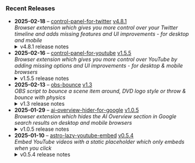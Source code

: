 ### Recent Releases

<!-- RECENT_RELEASES -->
<ul>
<li>
  <strong>2025-02-18</strong> – <a href="https://github.com/insin/control-panel-for-twitter">control-panel-for-twitter</a> <a href="https://github.com/insin/control-panel-for-twitter/releases/tag/v4.8.1">v4.8.1</a>
  <div><em>Browser extension which gives you more control over your Twitter timeline and adds missing features and UI improvements - for desktop and mobile</em></div>
  <details><summary>v4.8.1 release notes</summary><p>Visit the <a href="https://soitis.dev/control-panel-for-twitter" rel="nofollow">Control Panel for Twitter website</a> for installation links, more information about the extension, and FAQs. Follow <a href="https://twitter.com/ControlPanelFT" rel="nofollow">@ControlPanelFT</a> on Twitter or <a href="https://bsky.app/profile/soitis.dev" rel="nofollow">@soitis.dev</a> on Bluesky for updates.</p>
<h2>Changes</h2>
<ul>
<li>Added restoring Twitter placeholders to the desktop Compose Tweet modal</li>
<li>Added restoring "Add another Tweet" placeholders when creating a thread in the Tweet editor</li>
<li>Changed option labels for defaulting sorting of replies to match recent Twitter changes</li>
<li>Fixed a conflict with the OldTweetDeck extension by not redirecting /i/tweetdeck to twitter.com</li>
<li>Fixed pinned Community tab contents being hidden when hiding the Tweet box in the timeline on desktop</li>
<li>Fixed the timeline Tweet editor not being tweaked if the Tweet box is removed and later re-added</li>
<li>Fixed restoring Twitter placeholders, Tweet button text and handling premium checks on the Compose Tweet page on mobile</li>
</ul>
<h2>Availability</h2>
<p>New versions have to be reviewed and approved for each browser before they're available to install or upgrade to.</p>
<p>This version is available for the following browsers:</p>
<p><a href="https://apps.apple.com/app/id1668516167?platform=iphone" title="Safari on iOS" rel="nofollow"><img src="https://private-user-images.githubusercontent.com/226692/407979936-2370f4ea-3362-4b75-b52d-0e99dcae13f6.png?jwt=eyJhbGciOiJIUzI1NiIsInR5cCI6IkpXVCJ9.eyJpc3MiOiJnaXRodWIuY29tIiwiYXVkIjoicmF3LmdpdGh1YnVzZXJjb250ZW50LmNvbSIsImtleSI6ImtleTUiLCJleHAiOjE3Mzk4OTg2NTIsIm5iZiI6MTczOTg5ODM1MiwicGF0aCI6Ii8yMjY2OTIvNDA3OTc5OTM2LTIzNzBmNGVhLTMzNjItNGI3NS1iNTJkLTBlOTlkY2FlMTNmNi5wbmc_WC1BbXotQWxnb3JpdGhtPUFXUzQtSE1BQy1TSEEyNTYmWC1BbXotQ3JlZGVudGlhbD1BS0lBVkNPRFlMU0E1M1BRSzRaQSUyRjIwMjUwMjE4JTJGdXMtZWFzdC0xJTJGczMlMkZhd3M0X3JlcXVlc3QmWC1BbXotRGF0ZT0yMDI1MDIxOFQxNzA1NTJaJlgtQW16LUV4cGlyZXM9MzAwJlgtQW16LVNpZ25hdHVyZT0xNTI1MmJkZDAyYmVkMDkxZTJjYzk4MDY4NzYwYjY3ZDNmZmRhNTUzY2UyZjdjOGIyNjFmYWViYTVhZjdlYzg1JlgtQW16LVNpZ25lZEhlYWRlcnM9aG9zdCJ9.2qohXLt9qUV63Xn8QmHv114HTSEfDX0TH-WVHYrvYMQ" alt="Safari on iOS" content-type-secured-asset="image/png" secured-asset-link="" style="max-width: 100%;"></a> <a href="https://microsoftedge.microsoft.com/addons/detail/control-panel-for-twitter/foccddlibbeccjiobcnakipdpkjiijjp" title="Edge and Edge Canary on Android" rel="nofollow"><img src="https://user-images.githubusercontent.com/226692/212897573-34b1af0a-dc5a-4aa2-a1e7-ca85d3823f9f.png" alt="Edge and Edge Canary on Android" style="max-width: 100%;"></a></p>

<h2>Screenshots</h2>
<h3>De-X'd Compose Tweet editor on mobile</h3>
<p><a target="_blank" rel="noopener noreferrer" href="https://private-user-images.githubusercontent.com/226692/414156124-e2030aca-54e9-4871-a53b-30bfeb2fa02c.gif?jwt=eyJhbGciOiJIUzI1NiIsInR5cCI6IkpXVCJ9.eyJpc3MiOiJnaXRodWIuY29tIiwiYXVkIjoicmF3LmdpdGh1YnVzZXJjb250ZW50LmNvbSIsImtleSI6ImtleTUiLCJleHAiOjE3Mzk4OTg2NTIsIm5iZiI6MTczOTg5ODM1MiwicGF0aCI6Ii8yMjY2OTIvNDE0MTU2MTI0LWUyMDMwYWNhLTU0ZTktNDg3MS1hNTNiLTMwYmZlYjJmYTAyYy5naWY_WC1BbXotQWxnb3JpdGhtPUFXUzQtSE1BQy1TSEEyNTYmWC1BbXotQ3JlZGVudGlhbD1BS0lBVkNPRFlMU0E1M1BRSzRaQSUyRjIwMjUwMjE4JTJGdXMtZWFzdC0xJTJGczMlMkZhd3M0X3JlcXVlc3QmWC1BbXotRGF0ZT0yMDI1MDIxOFQxNzA1NTJaJlgtQW16LUV4cGlyZXM9MzAwJlgtQW16LVNpZ25hdHVyZT05MWQxNmE1NWI5MTA3OTE1ZTZmZTU4NWUzYmRhZTMxNzllMWQ5NzM2YTVhMDJkYmYwNjYyYjI4MmU3ZjQwZDJjJlgtQW16LVNpZ25lZEhlYWRlcnM9aG9zdCJ9.zrXSoqcEk_2YWmGvnvHE_idmUSFlJwJt2bGI6_ZZac4"><img src="https://private-user-images.githubusercontent.com/226692/414156124-e2030aca-54e9-4871-a53b-30bfeb2fa02c.gif?jwt=eyJhbGciOiJIUzI1NiIsInR5cCI6IkpXVCJ9.eyJpc3MiOiJnaXRodWIuY29tIiwiYXVkIjoicmF3LmdpdGh1YnVzZXJjb250ZW50LmNvbSIsImtleSI6ImtleTUiLCJleHAiOjE3Mzk4OTg2NTIsIm5iZiI6MTczOTg5ODM1MiwicGF0aCI6Ii8yMjY2OTIvNDE0MTU2MTI0LWUyMDMwYWNhLTU0ZTktNDg3MS1hNTNiLTMwYmZlYjJmYTAyYy5naWY_WC1BbXotQWxnb3JpdGhtPUFXUzQtSE1BQy1TSEEyNTYmWC1BbXotQ3JlZGVudGlhbD1BS0lBVkNPRFlMU0E1M1BRSzRaQSUyRjIwMjUwMjE4JTJGdXMtZWFzdC0xJTJGczMlMkZhd3M0X3JlcXVlc3QmWC1BbXotRGF0ZT0yMDI1MDIxOFQxNzA1NTJaJlgtQW16LUV4cGlyZXM9MzAwJlgtQW16LVNpZ25hdHVyZT05MWQxNmE1NWI5MTA3OTE1ZTZmZTU4NWUzYmRhZTMxNzllMWQ5NzM2YTVhMDJkYmYwNjYyYjI4MmU3ZjQwZDJjJlgtQW16LVNpZ25lZEhlYWRlcnM9aG9zdCJ9.zrXSoqcEk_2YWmGvnvHE_idmUSFlJwJt2bGI6_ZZac4" alt="" content-type-secured-asset="image/gif" style="max-width: 100%;"></a></p>
<h2>Donate</h2>
<p>Support Control Panel for Twitter development with a tip:</p>
<p><a href="https://ko-fi.com/jbscript" rel="nofollow"><img src="https://private-user-images.githubusercontent.com/226692/330361609-c318a7d3-695e-448d-af15-ef0b934ae168.png?jwt=eyJhbGciOiJIUzI1NiIsInR5cCI6IkpXVCJ9.eyJpc3MiOiJnaXRodWIuY29tIiwiYXVkIjoicmF3LmdpdGh1YnVzZXJjb250ZW50LmNvbSIsImtleSI6ImtleTUiLCJleHAiOjE3Mzk4OTg2NTIsIm5iZiI6MTczOTg5ODM1MiwicGF0aCI6Ii8yMjY2OTIvMzMwMzYxNjA5LWMzMThhN2QzLTY5NWUtNDQ4ZC1hZjE1LWVmMGI5MzRhZTE2OC5wbmc_WC1BbXotQWxnb3JpdGhtPUFXUzQtSE1BQy1TSEEyNTYmWC1BbXotQ3JlZGVudGlhbD1BS0lBVkNPRFlMU0E1M1BRSzRaQSUyRjIwMjUwMjE4JTJGdXMtZWFzdC0xJTJGczMlMkZhd3M0X3JlcXVlc3QmWC1BbXotRGF0ZT0yMDI1MDIxOFQxNzA1NTJaJlgtQW16LUV4cGlyZXM9MzAwJlgtQW16LVNpZ25hdHVyZT1mNTkwN2E2NjJjNjY5ZGFiMDUyOTcwYzcwMzE2OTMxN2VkOTBlYmQ1ZGNhZmNmNGIyMmJmMGY5NmI2OGVhYWE1JlgtQW16LVNpZ25lZEhlYWRlcnM9aG9zdCJ9.dWtwoSUTH__WAJASQFhz62u4uMuJ5hu6fKVFbbQ0BMo" alt="Support me on Ko-fi" content-type-secured-asset="image/png" secured-asset-link="" style="max-width: 100%;"></a></p></details>
</li>
<li>
  <strong>2025-02-16</strong> – <a href="https://github.com/insin/control-panel-for-youtube">control-panel-for-youtube</a> <a href="https://github.com/insin/control-panel-for-youtube/releases/tag/v1.5.5">v1.5.5</a>
  <div><em>Browser extension which gives you more control over YouTube by adding missing options and UI improvements - for desktop &amp; mobile browsers</em></div>
  <details><summary>v1.5.5 release notes</summary><p>Visit the <a href="https://soitis.dev/control-panel-for-youtube" rel="nofollow">Control Panel for YouTube website</a> for installation links, more information about the extension, and FAQs. Follow <a href="https://bsky.app/profile/soitis.dev" rel="nofollow">@soitis.dev</a> on Bluesky for updates.</p>
<h2>Changes</h2>
<ul>
<li>Remove pink gradient from the progress bar in embedded videos</li>
</ul>
<h2>Availability</h2>
<p>New versions have to be reviewed and approved for each browser before they're available to install or upgrade to.</p>
<p>This version is available for the following browsers:</p>
<p><a href="https://addons.mozilla.org/firefox/addon/control-panel-for-youtube/" title="Firefox and Firefox for Android" rel="nofollow"><img src="https://private-user-images.githubusercontent.com/226692/307636781-566d72e8-bd40-43a4-9118-1768946f5b20.png?jwt=eyJhbGciOiJIUzI1NiIsInR5cCI6IkpXVCJ9.eyJpc3MiOiJnaXRodWIuY29tIiwiYXVkIjoicmF3LmdpdGh1YnVzZXJjb250ZW50LmNvbSIsImtleSI6ImtleTUiLCJleHAiOjE3Mzk4OTg2NTIsIm5iZiI6MTczOTg5ODM1MiwicGF0aCI6Ii8yMjY2OTIvMzA3NjM2NzgxLTU2NmQ3MmU4LWJkNDAtNDNhNC05MTE4LTE3Njg5NDZmNWIyMC5wbmc_WC1BbXotQWxnb3JpdGhtPUFXUzQtSE1BQy1TSEEyNTYmWC1BbXotQ3JlZGVudGlhbD1BS0lBVkNPRFlMU0E1M1BRSzRaQSUyRjIwMjUwMjE4JTJGdXMtZWFzdC0xJTJGczMlMkZhd3M0X3JlcXVlc3QmWC1BbXotRGF0ZT0yMDI1MDIxOFQxNzA1NTJaJlgtQW16LUV4cGlyZXM9MzAwJlgtQW16LVNpZ25hdHVyZT0zNzhmMmNhZjdlOGNlNmYyMDE5MjNhNzZiNzNmZmQ4NDU1N2M0MDdlOGZmYjJmODhiZmFlMjA0NGY2NjNmMGE4JlgtQW16LVNpZ25lZEhlYWRlcnM9aG9zdCJ9.o87zBQzesmfnkrLJOBPl_THVYKgVaWIYuw5R-uGRl1w" alt="Firefox and Firefox for Android" content-type-secured-asset="image/png" secured-asset-link="" style="max-width: 100%;"></a> <a href="https://chromewebstore.google.com/detail/control-panel-for-youtube/lodcanccmfbpjjpnngindkkmiehimile" title="Chrome and Chromium-based browsers" rel="nofollow"><img src="https://private-user-images.githubusercontent.com/226692/307584913-08b44d7b-61d5-49f2-9a76-607eb36fe407.png?jwt=eyJhbGciOiJIUzI1NiIsInR5cCI6IkpXVCJ9.eyJpc3MiOiJnaXRodWIuY29tIiwiYXVkIjoicmF3LmdpdGh1YnVzZXJjb250ZW50LmNvbSIsImtleSI6ImtleTUiLCJleHAiOjE3Mzk4OTg2NTIsIm5iZiI6MTczOTg5ODM1MiwicGF0aCI6Ii8yMjY2OTIvMzA3NTg0OTEzLTA4YjQ0ZDdiLTYxZDUtNDlmMi05YTc2LTYwN2ViMzZmZTQwNy5wbmc_WC1BbXotQWxnb3JpdGhtPUFXUzQtSE1BQy1TSEEyNTYmWC1BbXotQ3JlZGVudGlhbD1BS0lBVkNPRFlMU0E1M1BRSzRaQSUyRjIwMjUwMjE4JTJGdXMtZWFzdC0xJTJGczMlMkZhd3M0X3JlcXVlc3QmWC1BbXotRGF0ZT0yMDI1MDIxOFQxNzA1NTJaJlgtQW16LUV4cGlyZXM9MzAwJlgtQW16LVNpZ25hdHVyZT1hMDNiMjBlYTQ2YjE2ZjdmNDc5Yjk3YWI4YzRhYTg0N2VlODE3MTBiMThjNTkwZWJhNTU0Mzc4NDVmMTc2YmJiJlgtQW16LVNpZ25lZEhlYWRlcnM9aG9zdCJ9.qaiyjBKotVz8MpJwX0c7Qj6Okyw4S0_kjTHjkEHU_zQ" alt="Chrome and Chromium-based browsers" content-type-secured-asset="image/png" secured-asset-link="" style="max-width: 100%;"></a> <a href="https://apps.apple.com/app/id6478456678?platform=mac" title="Safari on macOS" rel="nofollow"><img src="https://private-user-images.githubusercontent.com/226692/407980194-5521baec-f246-4a91-9615-ef602e3743b5.png?jwt=eyJhbGciOiJIUzI1NiIsInR5cCI6IkpXVCJ9.eyJpc3MiOiJnaXRodWIuY29tIiwiYXVkIjoicmF3LmdpdGh1YnVzZXJjb250ZW50LmNvbSIsImtleSI6ImtleTUiLCJleHAiOjE3Mzk4OTg2NTIsIm5iZiI6MTczOTg5ODM1MiwicGF0aCI6Ii8yMjY2OTIvNDA3OTgwMTk0LTU1MjFiYWVjLWYyNDYtNGE5MS05NjE1LWVmNjAyZTM3NDNiNS5wbmc_WC1BbXotQWxnb3JpdGhtPUFXUzQtSE1BQy1TSEEyNTYmWC1BbXotQ3JlZGVudGlhbD1BS0lBVkNPRFlMU0E1M1BRSzRaQSUyRjIwMjUwMjE4JTJGdXMtZWFzdC0xJTJGczMlMkZhd3M0X3JlcXVlc3QmWC1BbXotRGF0ZT0yMDI1MDIxOFQxNzA1NTJaJlgtQW16LUV4cGlyZXM9MzAwJlgtQW16LVNpZ25hdHVyZT00NGRiM2I0MzdkNDRhMDU2NDIyZWM3NzIyNWM5YTk1OGU1ZjYyNDNjODc0ODY3MDAwMDJkMGM4YTY0Nzg0MzA4JlgtQW16LVNpZ25lZEhlYWRlcnM9aG9zdCJ9.Uk4_p4iJZkfzU60Apf4-BuMVSISrQK69qq_5rx9H9v8" alt="Safari on macOS)" content-type-secured-asset="image/png" secured-asset-link="" style="max-width: 100%;"></a> <a href="https://apps.apple.com/app/id6478456678?platform=iphone" title="Safari on iOS" rel="nofollow"><img src="https://private-user-images.githubusercontent.com/226692/407979936-2370f4ea-3362-4b75-b52d-0e99dcae13f6.png?jwt=eyJhbGciOiJIUzI1NiIsInR5cCI6IkpXVCJ9.eyJpc3MiOiJnaXRodWIuY29tIiwiYXVkIjoicmF3LmdpdGh1YnVzZXJjb250ZW50LmNvbSIsImtleSI6ImtleTUiLCJleHAiOjE3Mzk4OTg2NTIsIm5iZiI6MTczOTg5ODM1MiwicGF0aCI6Ii8yMjY2OTIvNDA3OTc5OTM2LTIzNzBmNGVhLTMzNjItNGI3NS1iNTJkLTBlOTlkY2FlMTNmNi5wbmc_WC1BbXotQWxnb3JpdGhtPUFXUzQtSE1BQy1TSEEyNTYmWC1BbXotQ3JlZGVudGlhbD1BS0lBVkNPRFlMU0E1M1BRSzRaQSUyRjIwMjUwMjE4JTJGdXMtZWFzdC0xJTJGczMlMkZhd3M0X3JlcXVlc3QmWC1BbXotRGF0ZT0yMDI1MDIxOFQxNzA1NTJaJlgtQW16LUV4cGlyZXM9MzAwJlgtQW16LVNpZ25hdHVyZT0xNTI1MmJkZDAyYmVkMDkxZTJjYzk4MDY4NzYwYjY3ZDNmZmRhNTUzY2UyZjdjOGIyNjFmYWViYTVhZjdlYzg1JlgtQW16LVNpZ25lZEhlYWRlcnM9aG9zdCJ9.2qohXLt9qUV63Xn8QmHv114HTSEfDX0TH-WVHYrvYMQ" alt="Safari on iOS" content-type-secured-asset="image/png" secured-asset-link="" style="max-width: 100%;"></a></p>

<h2>Donate</h2>
<p>Support Control Panel for YouTube development with a tip:</p>
<p><a href="https://ko-fi.com/jbscript" rel="nofollow"><img src="https://private-user-images.githubusercontent.com/226692/330361609-c318a7d3-695e-448d-af15-ef0b934ae168.png?jwt=eyJhbGciOiJIUzI1NiIsInR5cCI6IkpXVCJ9.eyJpc3MiOiJnaXRodWIuY29tIiwiYXVkIjoicmF3LmdpdGh1YnVzZXJjb250ZW50LmNvbSIsImtleSI6ImtleTUiLCJleHAiOjE3Mzk4OTg2NTIsIm5iZiI6MTczOTg5ODM1MiwicGF0aCI6Ii8yMjY2OTIvMzMwMzYxNjA5LWMzMThhN2QzLTY5NWUtNDQ4ZC1hZjE1LWVmMGI5MzRhZTE2OC5wbmc_WC1BbXotQWxnb3JpdGhtPUFXUzQtSE1BQy1TSEEyNTYmWC1BbXotQ3JlZGVudGlhbD1BS0lBVkNPRFlMU0E1M1BRSzRaQSUyRjIwMjUwMjE4JTJGdXMtZWFzdC0xJTJGczMlMkZhd3M0X3JlcXVlc3QmWC1BbXotRGF0ZT0yMDI1MDIxOFQxNzA1NTJaJlgtQW16LUV4cGlyZXM9MzAwJlgtQW16LVNpZ25hdHVyZT1mNTkwN2E2NjJjNjY5ZGFiMDUyOTcwYzcwMzE2OTMxN2VkOTBlYmQ1ZGNhZmNmNGIyMmJmMGY5NmI2OGVhYWE1JlgtQW16LVNpZ25lZEhlYWRlcnM9aG9zdCJ9.dWtwoSUTH__WAJASQFhz62u4uMuJ5hu6fKVFbbQ0BMo" alt="Support me on Ko-fi" content-type-secured-asset="image/png" secured-asset-link="" style="max-width: 100%;"></a></p></details>
</li>
<li>
  <strong>2025-02-13</strong> – <a href="https://github.com/insin/obs-bounce">obs-bounce</a> <a href="https://github.com/insin/obs-bounce/releases/tag/v1.3">v1.3</a>
  <div><em>OBS script to bounce a scene item around, DVD logo style or throw &amp; bounce with physics</em></div>
  <details><summary>v1.3 release notes</summary><ul>
<li>Added colour changing on bounces to DVD Bounce (enabled by default, requires a Color Correction filter on the source)</li>
<li>Changed initial DVD Bounce direction to always be random</li>
<li>Changed defaults:
<ul>
<li>Auto start/stop on scene change is now enabled by default</li>
<li>Lowered the default DVD bounce speed now color changing makes it more "interesting" to watch</li>
</ul>
</li>
<li>Fixed Throw &amp; Bounce not restarting if x and y velocity hit 0 in the same frame</li>
<li>Fixed using the wrong event for cleanup on OBS exit</li>
<li>Fixed getting the scene item multiple times when toggling</li>
<li>Use obs.script_log() for logging instead of print()</li>
</ul></details>
</li>
<li>
  <strong>2025-01-29</strong> – <a href="https://github.com/insin/ai-overview-hider-for-google">ai-overview-hider-for-google</a> <a href="https://github.com/insin/ai-overview-hider-for-google/releases/tag/v1.0.5">v1.0.5</a>
  <div><em>Browser extension which hides the AI Overview section in Google search results on desktop and mobile browsers</em></div>
  <details><summary>v1.0.5 release notes</summary><p>Visit the <a href="https://soitis.dev/ai-overview-hider-for-google" rel="nofollow">AI Overview Hider for Google website</a> for installation links, more information about the extension, and FAQs. Follow <a href="https://bsky.app/profile/soitis.dev" rel="nofollow">@soitis.dev</a> on Bluesky for updates.</p>
<h2>Changes</h2>
<ul>
<li>Dynamic AI Overviews are now hidden immediately on mobile</li>
</ul>
<h2>Availability</h2>
<p>New versions have to be reviewed and approved by each browser before they're available to install or upgrade to.</p>
<p>This version is available for the following browsers:</p>
<p><a href="https://apps.apple.com/app/ai-overview-hider-for-google/id6739935376?platform=iphone" title="Safari on iOS" rel="nofollow"><img src="https://private-user-images.githubusercontent.com/226692/407979936-2370f4ea-3362-4b75-b52d-0e99dcae13f6.png?jwt=eyJhbGciOiJIUzI1NiIsInR5cCI6IkpXVCJ9.eyJpc3MiOiJnaXRodWIuY29tIiwiYXVkIjoicmF3LmdpdGh1YnVzZXJjb250ZW50LmNvbSIsImtleSI6ImtleTUiLCJleHAiOjE3Mzk4OTg2NTIsIm5iZiI6MTczOTg5ODM1MiwicGF0aCI6Ii8yMjY2OTIvNDA3OTc5OTM2LTIzNzBmNGVhLTMzNjItNGI3NS1iNTJkLTBlOTlkY2FlMTNmNi5wbmc_WC1BbXotQWxnb3JpdGhtPUFXUzQtSE1BQy1TSEEyNTYmWC1BbXotQ3JlZGVudGlhbD1BS0lBVkNPRFlMU0E1M1BRSzRaQSUyRjIwMjUwMjE4JTJGdXMtZWFzdC0xJTJGczMlMkZhd3M0X3JlcXVlc3QmWC1BbXotRGF0ZT0yMDI1MDIxOFQxNzA1NTJaJlgtQW16LUV4cGlyZXM9MzAwJlgtQW16LVNpZ25hdHVyZT0xNTI1MmJkZDAyYmVkMDkxZTJjYzk4MDY4NzYwYjY3ZDNmZmRhNTUzY2UyZjdjOGIyNjFmYWViYTVhZjdlYzg1JlgtQW16LVNpZ25lZEhlYWRlcnM9aG9zdCJ9.2qohXLt9qUV63Xn8QmHv114HTSEfDX0TH-WVHYrvYMQ" alt="Safari on iOS" content-type-secured-asset="image/png" secured-asset-link="" style="max-width: 100%;"></a> <a href="https://apps.apple.com/app/ai-overview-hider-for-google/id6739935376?platform=mac" title="Safari on macOS" rel="nofollow"><img src="https://private-user-images.githubusercontent.com/226692/407980194-5521baec-f246-4a91-9615-ef602e3743b5.png?jwt=eyJhbGciOiJIUzI1NiIsInR5cCI6IkpXVCJ9.eyJpc3MiOiJnaXRodWIuY29tIiwiYXVkIjoicmF3LmdpdGh1YnVzZXJjb250ZW50LmNvbSIsImtleSI6ImtleTUiLCJleHAiOjE3Mzk4OTg2NTIsIm5iZiI6MTczOTg5ODM1MiwicGF0aCI6Ii8yMjY2OTIvNDA3OTgwMTk0LTU1MjFiYWVjLWYyNDYtNGE5MS05NjE1LWVmNjAyZTM3NDNiNS5wbmc_WC1BbXotQWxnb3JpdGhtPUFXUzQtSE1BQy1TSEEyNTYmWC1BbXotQ3JlZGVudGlhbD1BS0lBVkNPRFlMU0E1M1BRSzRaQSUyRjIwMjUwMjE4JTJGdXMtZWFzdC0xJTJGczMlMkZhd3M0X3JlcXVlc3QmWC1BbXotRGF0ZT0yMDI1MDIxOFQxNzA1NTJaJlgtQW16LUV4cGlyZXM9MzAwJlgtQW16LVNpZ25hdHVyZT00NGRiM2I0MzdkNDRhMDU2NDIyZWM3NzIyNWM5YTk1OGU1ZjYyNDNjODc0ODY3MDAwMDJkMGM4YTY0Nzg0MzA4JlgtQW16LVNpZ25lZEhlYWRlcnM9aG9zdCJ9.Uk4_p4iJZkfzU60Apf4-BuMVSISrQK69qq_5rx9H9v8" alt="Safari on macOS)" content-type-secured-asset="image/png" secured-asset-link="" style="max-width: 100%;"></a> <a href="https://addons.mozilla.org/en-GB/firefox/addon/ai-overview-hider-for-google/" title="Firefox and Firefox for Android" rel="nofollow"><img src="https://private-user-images.githubusercontent.com/226692/399291296-c994c949-1101-4fcc-a8c3-a8d644ffc883.png?jwt=eyJhbGciOiJIUzI1NiIsInR5cCI6IkpXVCJ9.eyJpc3MiOiJnaXRodWIuY29tIiwiYXVkIjoicmF3LmdpdGh1YnVzZXJjb250ZW50LmNvbSIsImtleSI6ImtleTUiLCJleHAiOjE3Mzk4OTg2NTIsIm5iZiI6MTczOTg5ODM1MiwicGF0aCI6Ii8yMjY2OTIvMzk5MjkxMjk2LWM5OTRjOTQ5LTExMDEtNGZjYy1hOGMzLWE4ZDY0NGZmYzg4My5wbmc_WC1BbXotQWxnb3JpdGhtPUFXUzQtSE1BQy1TSEEyNTYmWC1BbXotQ3JlZGVudGlhbD1BS0lBVkNPRFlMU0E1M1BRSzRaQSUyRjIwMjUwMjE4JTJGdXMtZWFzdC0xJTJGczMlMkZhd3M0X3JlcXVlc3QmWC1BbXotRGF0ZT0yMDI1MDIxOFQxNzA1NTJaJlgtQW16LUV4cGlyZXM9MzAwJlgtQW16LVNpZ25hdHVyZT0yODY1ZTdmM2JhZjM5M2RhZDIxNTVkZTZlZTk1NzBiY2ExMmQ2NmI5NDg5YWI0MTllZTM2M2Q0ODk1MzgxYjZmJlgtQW16LVNpZ25lZEhlYWRlcnM9aG9zdCJ9.9WjwpOgT1N4Dlqb-epig02BBx0ospEqiWuPFqmnw3nk" alt="Firefox Add-ons" content-type-secured-asset="image/png" secured-asset-link="" style="max-width: 100%;"></a> <a href="https://chromewebstore.google.com/detail/ai-overview-hider-for-goo/foobohnghnhkmgpglaefdnbcjkenjpgi" title="Google Chrome and Chromium-based browsers" rel="nofollow"><img src="https://private-user-images.githubusercontent.com/226692/399071033-5e1c67cd-086c-415b-b055-267df80d6c13.png?jwt=eyJhbGciOiJIUzI1NiIsInR5cCI6IkpXVCJ9.eyJpc3MiOiJnaXRodWIuY29tIiwiYXVkIjoicmF3LmdpdGh1YnVzZXJjb250ZW50LmNvbSIsImtleSI6ImtleTUiLCJleHAiOjE3Mzk4OTg2NTIsIm5iZiI6MTczOTg5ODM1MiwicGF0aCI6Ii8yMjY2OTIvMzk5MDcxMDMzLTVlMWM2N2NkLTA4NmMtNDE1Yi1iMDU1LTI2N2RmODBkNmMxMy5wbmc_WC1BbXotQWxnb3JpdGhtPUFXUzQtSE1BQy1TSEEyNTYmWC1BbXotQ3JlZGVudGlhbD1BS0lBVkNPRFlMU0E1M1BRSzRaQSUyRjIwMjUwMjE4JTJGdXMtZWFzdC0xJTJGczMlMkZhd3M0X3JlcXVlc3QmWC1BbXotRGF0ZT0yMDI1MDIxOFQxNzA1NTJaJlgtQW16LUV4cGlyZXM9MzAwJlgtQW16LVNpZ25hdHVyZT0wMzY2YjY0NjhiYjg4MmZmY2M3OGQwOWQxZGRkZmU0NDRjZTk4ZTE3YTBhMTlhYjAwNmJlYjIyODJlZThiZDY3JlgtQW16LVNpZ25lZEhlYWRlcnM9aG9zdCJ9.NqaGrAkttumqQWox8ykL0xNdo6LKjWQZdYGI-DgysRI" alt="Chrome Web Store" content-type-secured-asset="image/png" secured-asset-link="" style="max-width: 100%;"></a> <a href="https://microsoftedge.microsoft.com/addons/detail/ai-overview-hider-for-goo/kgnepepbdpcpjkkhomocmpohgocijgkf" title="Edge and Edge Canary on Android" rel="nofollow"><img src="https://private-user-images.githubusercontent.com/226692/399472874-649d0e77-de48-47ce-a856-db02703929cb.png?jwt=eyJhbGciOiJIUzI1NiIsInR5cCI6IkpXVCJ9.eyJpc3MiOiJnaXRodWIuY29tIiwiYXVkIjoicmF3LmdpdGh1YnVzZXJjb250ZW50LmNvbSIsImtleSI6ImtleTUiLCJleHAiOjE3Mzk4OTg2NTIsIm5iZiI6MTczOTg5ODM1MiwicGF0aCI6Ii8yMjY2OTIvMzk5NDcyODc0LTY0OWQwZTc3LWRlNDgtNDdjZS1hODU2LWRiMDI3MDM5MjljYi5wbmc_WC1BbXotQWxnb3JpdGhtPUFXUzQtSE1BQy1TSEEyNTYmWC1BbXotQ3JlZGVudGlhbD1BS0lBVkNPRFlMU0E1M1BRSzRaQSUyRjIwMjUwMjE4JTJGdXMtZWFzdC0xJTJGczMlMkZhd3M0X3JlcXVlc3QmWC1BbXotRGF0ZT0yMDI1MDIxOFQxNzA1NTJaJlgtQW16LUV4cGlyZXM9MzAwJlgtQW16LVNpZ25hdHVyZT01MTUwZWFkMDAyNmMyMzcxMGNlOGU2YzUzYTQwMmY2NjQ2NWQ0YjI3MTFhY2JmY2VkNjA2OWRhZGIzNmZlODk1JlgtQW16LVNpZ25lZEhlYWRlcnM9aG9zdCJ9.9o1i1PNhhtLHLC-g-Qh4Xq7ux0YdxnUKDl-B1R5QwBo" alt="Edge Add-ons" content-type-secured-asset="image/png" secured-asset-link="" style="max-width: 100%;"></a></p>
<h2>Donate</h2>
<p>Support AI Overview Hider for Google development with a tip:</p>
<p><a href="https://ko-fi.com/jbscript" rel="nofollow"><img src="https://private-user-images.githubusercontent.com/226692/330361609-c318a7d3-695e-448d-af15-ef0b934ae168.png?jwt=eyJhbGciOiJIUzI1NiIsInR5cCI6IkpXVCJ9.eyJpc3MiOiJnaXRodWIuY29tIiwiYXVkIjoicmF3LmdpdGh1YnVzZXJjb250ZW50LmNvbSIsImtleSI6ImtleTUiLCJleHAiOjE3Mzk4OTg2NTIsIm5iZiI6MTczOTg5ODM1MiwicGF0aCI6Ii8yMjY2OTIvMzMwMzYxNjA5LWMzMThhN2QzLTY5NWUtNDQ4ZC1hZjE1LWVmMGI5MzRhZTE2OC5wbmc_WC1BbXotQWxnb3JpdGhtPUFXUzQtSE1BQy1TSEEyNTYmWC1BbXotQ3JlZGVudGlhbD1BS0lBVkNPRFlMU0E1M1BRSzRaQSUyRjIwMjUwMjE4JTJGdXMtZWFzdC0xJTJGczMlMkZhd3M0X3JlcXVlc3QmWC1BbXotRGF0ZT0yMDI1MDIxOFQxNzA1NTJaJlgtQW16LUV4cGlyZXM9MzAwJlgtQW16LVNpZ25hdHVyZT1mNTkwN2E2NjJjNjY5ZGFiMDUyOTcwYzcwMzE2OTMxN2VkOTBlYmQ1ZGNhZmNmNGIyMmJmMGY5NmI2OGVhYWE1JlgtQW16LVNpZ25lZEhlYWRlcnM9aG9zdCJ9.dWtwoSUTH__WAJASQFhz62u4uMuJ5hu6fKVFbbQ0BMo" alt="Support me on Ko-fi" content-type-secured-asset="image/png" secured-asset-link="" style="max-width: 100%;"></a></p></details>
</li>
<li>
  <strong>2025-01-10</strong> – <a href="https://github.com/insin/astro-lazy-youtube-embed">astro-lazy-youtube-embed</a> <a href="https://github.com/insin/astro-lazy-youtube-embed/releases/tag/v0.5.4">v0.5.4</a>
  <div><em>Embed YouTube videos with a static placeholder which only embeds when you click</em></div>
  <details><summary>v0.5.4 release notes</summary><h3>Changed</h3>
<ul>
<li>Add missing shadow to the SVG in the "Watch on YouTube" link and reduce its size</li>
</ul></details>
</li>
</ul>
<!-- /RECENT_RELEASES -->
